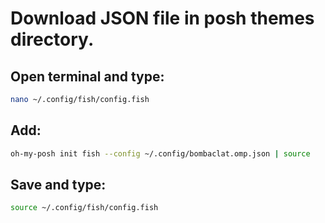 # Download JSON file in posh themes directory.
## Open terminal and type:
```bash
nano ~/.config/fish/config.fish
```

## Add:
```bash
oh-my-posh init fish --config ~/.config/bombaclat.omp.json | source
```
## Save and type:
```bash
source ~/.config/fish/config.fish
```
